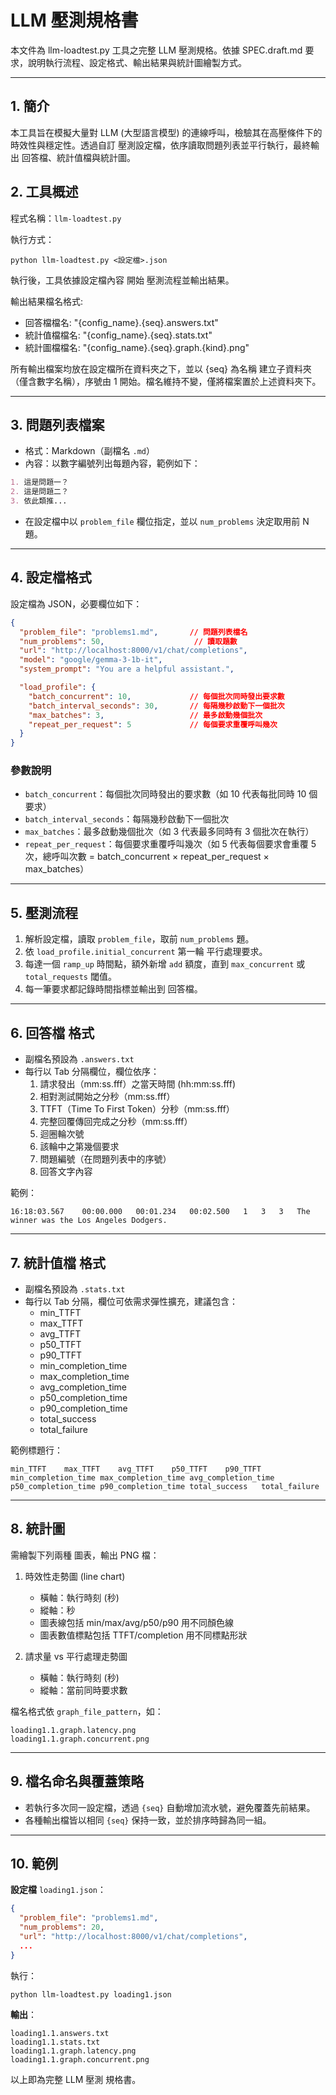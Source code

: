 # LLM 壓測規格書

本文件為 llm-loadtest.py 工具之完整 LLM 壓測規格。依據 SPEC.draft.md 要求，說明執行流程、設定格式、輸出結果與統計圖繪製方式。

---

## 1. 簡介

本工具旨在模擬大量對 LLM (大型語言模型) 的連線呼叫，檢驗其在高壓條件下的時效性與穩定性。透過自訂 壓測設定檔，依序讀取問題列表並平行執行，最終輸出 回答檔、統計值檔與統計圖。

## 2. 工具概述

程式名稱：`llm-loadtest.py`

執行方式：
```pwsh
python llm-loadtest.py <設定檔>.json
```

執行後，工具依據設定檔內容 開始 壓測流程並輸出結果。

輸出結果檔名格式:
- 回答檔檔名: "{config_name}.{seq}.answers.txt"
- 統計值檔檔名: "{config_name}.{seq}.stats.txt"
- 統計圖檔檔名: "{config_name}.{seq}.graph.{kind}.png"

所有輸出檔案均放在設定檔所在資料夾之下，並以 {seq} 為名稱 建立子資料夾（僅含數字名稱），序號由 1 開始。檔名維持不變，僅將檔案置於上述資料夾下。

---

## 3. 問題列表檔案

- 格式：Markdown（副檔名 `.md`）
- 內容：以數字編號列出每題內容，範例如下：
```markdown
1. 這是問題一？
2. 這是問題二？
3. 依此類推...
```
- 在設定檔中以 `problem_file` 欄位指定，並以 `num_problems` 決定取用前 N 題。

---

## 4. 設定檔格式

設定檔為 JSON，必要欄位如下：

```json
{
  "problem_file": "problems1.md",       // 問題列表檔名
  "num_problems": 50,                    // 讀取題數
  "url": "http://localhost:8000/v1/chat/completions",
  "model": "google/gemma-3-1b-it",
  "system_prompt": "You are a helpful assistant.",

  "load_profile": {
    "batch_concurrent": 10,             // 每個批次同時發出要求數
    "batch_interval_seconds": 30,       // 每隔幾秒啟動下一個批次
    "max_batches": 3,                   // 最多啟動幾個批次
    "repeat_per_request": 5             // 每個要求重覆呼叫幾次
  }
}
```

### 參數說明
- `batch_concurrent`：每個批次同時發出的要求數（如 10 代表每批同時 10 個要求）
- `batch_interval_seconds`：每隔幾秒啟動下一個批次
- `max_batches`：最多啟動幾個批次（如 3 代表最多同時有 3 個批次在執行）
- `repeat_per_request`：每個要求重覆呼叫幾次（如 5 代表每個要求會重覆 5 次，總呼叫次數 = batch_concurrent × repeat_per_request × max_batches）

---

## 5. 壓測流程

1. 解析設定檔，讀取 `problem_file`，取前 `num_problems` 題。
2. 依 `load_profile.initial_concurrent` 第一輪 平行處理要求。
3. 每達一個 `ramp_up` 時間點，額外新增 `add` 額度，直到 `max_concurrent` 或 `total_requests` 閾值。
4. 每一筆要求都記錄時間指標並輸出到 回答檔。

---

## 6. 回答檔  格式

- 副檔名預設為 `.answers.txt`
- 每行以 Tab 分隔欄位，欄位依序：
  1. 請求發出（mm:ss.fff）之當天時間 (hh:mm:ss.fff)
  2. 相對測試開始之分秒（mm:ss.fff）
  3. TTFT（Time To First Token）分秒（mm:ss.fff）
  4. 完整回覆傳回完成之分秒（mm:ss.fff）
  5. 迴圈輪次號
  6. 該輪中之第幾個要求
  7. 問題編號（在問題列表中的序號）
  8. 回答文字內容

範例：
```
16:18:03.567	00:00.000	00:01.234	00:02.500	1	3	3	The winner was the Los Angeles Dodgers.
```

---

## 7. 統計值檔  格式

- 副檔名預設為 `.stats.txt`
- 每行以 Tab 分隔，欄位可依需求彈性擴充，建議包含：
  - min_TTFT
  - max_TTFT
  - avg_TTFT
  - p50_TTFT
  - p90_TTFT
  - min_completion_time
  - max_completion_time
  - avg_completion_time
  - p50_completion_time
  - p90_completion_time
  - total_success
  - total_failure

範例標題行：
```
min_TTFT	max_TTFT	avg_TTFT	p50_TTFT	p90_TTFT	min_completion_time max_completion_time avg_completion_time p50_completion_time p90_completion_time total_success	total_failure
```

---

## 8. 統計圖

需繪製下列兩種 圖表，輸出 PNG 檔：

1. 時效性走勢圖 (line chart)
   - 橫軸：執行時刻 (秒)
   - 縱軸：秒
   - 圖表線包括 min/max/avg/p50/p90 用不同顏色線
   - 圖表數值標點包括 TTFT/completion 用不同標點形狀

2. 請求量 vs 平行處理走勢圖
   - 橫軸：執行時刻 (秒)
   - 縱軸：當前同時要求數

檔名格式依 `graph_file_pattern`，如：
```
loading1.1.graph.latency.png
loading1.1.graph.concurrent.png
```

---

## 9. 檔名命名與覆蓋策略

- 若執行多次同一設定檔，透過 `{seq}` 自動增加流水號，避免覆蓋先前結果。
- 各種輸出檔皆以相同 `{seq}` 保持一致，並於排序時歸為同一組。

---

## 10. 範例

**設定檔** `loading1.json`：
```json
{
  "problem_file": "problems1.md",
  "num_problems": 20,
  "url": "http://localhost:8000/v1/chat/completions",
  ...
}
```

執行：
```pwsh
python llm-loadtest.py loading1.json
```

**輸出**：
```
loading1.1.answers.txt
loading1.1.stats.txt
loading1.1.graph.latency.png
loading1.1.graph.concurrent.png
```

以上即為完整 LLM 壓測 規格書。
